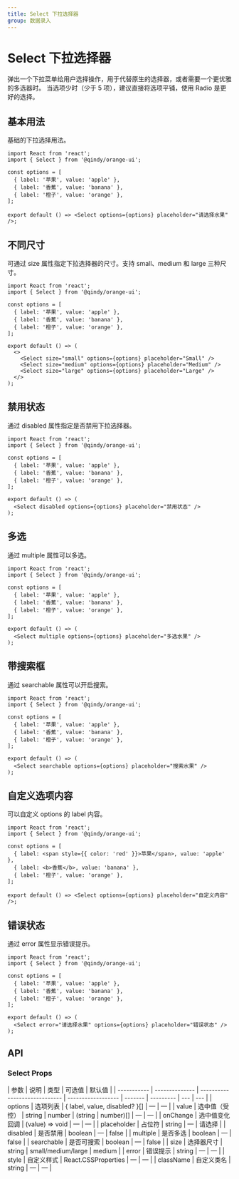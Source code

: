 ```yaml
---
title: Select 下拉选择器
group: 数据录入
---
```


# Select 下拉选择器

弹出一个下拉菜单给用户选择操作，用于代替原生的选择器，或者需要一个更优雅的多选器时。
当选项少时（少于 5 项），建议直接将选项平铺，使用 Radio 是更好的选择。

## 基本用法

基础的下拉选择用法。

```tsx
import React from 'react';
import { Select } from '@qindy/orange-ui';

const options = [
  { label: '苹果', value: 'apple' },
  { label: '香蕉', value: 'banana' },
  { label: '橙子', value: 'orange' },
];

export default () => <Select options={options} placeholder="请选择水果" />;
```

## 不同尺寸

可通过 size 属性指定下拉选择器的尺寸。支持 small、medium 和 large 三种尺寸。

```tsx
import React from 'react';
import { Select } from '@qindy/orange-ui';

const options = [
  { label: '苹果', value: 'apple' },
  { label: '香蕉', value: 'banana' },
  { label: '橙子', value: 'orange' },
];

export default () => (
  <>
    <Select size="small" options={options} placeholder="Small" />
    <Select size="medium" options={options} placeholder="Medium" />
    <Select size="large" options={options} placeholder="Large" />
  </>
);
```

## 禁用状态

通过 disabled 属性指定是否禁用下拉选择器。

```tsx
import React from 'react';
import { Select } from '@qindy/orange-ui';

const options = [
  { label: '苹果', value: 'apple' },
  { label: '香蕉', value: 'banana' },
  { label: '橙子', value: 'orange' },
];

export default () => (
  <Select disabled options={options} placeholder="禁用状态" />
);
```

## 多选

通过 multiple 属性可以多选。

```tsx
import React from 'react';
import { Select } from '@qindy/orange-ui';

const options = [
  { label: '苹果', value: 'apple' },
  { label: '香蕉', value: 'banana' },
  { label: '橙子', value: 'orange' },
];

export default () => (
  <Select multiple options={options} placeholder="多选水果" />
);
```

## 带搜索框

通过 searchable 属性可以开启搜索。

```tsx
import React from 'react';
import { Select } from '@qindy/orange-ui';

const options = [
  { label: '苹果', value: 'apple' },
  { label: '香蕉', value: 'banana' },
  { label: '橙子', value: 'orange' },
];

export default () => (
  <Select searchable options={options} placeholder="搜索水果" />
);
```

## 自定义选项内容

可以自定义 options 的 label 内容。

```tsx
import React from 'react';
import { Select } from '@qindy/orange-ui';

const options = [
  { label: <span style={{ color: 'red' }}>苹果</span>, value: 'apple' },
  { label: <b>香蕉</b>, value: 'banana' },
  { label: '橙子', value: 'orange' },
];

export default () => <Select options={options} placeholder="自定义内容" />;
```

## 错误状态

通过 error 属性显示错误提示。

```tsx
import React from 'react';
import { Select } from '@qindy/orange-ui';

const options = [
  { label: '苹果', value: 'apple' },
  { label: '香蕉', value: 'banana' },
  { label: '橙子', value: 'orange' },
];

export default () => (
  <Select error="请选择水果" options={options} placeholder="错误状态" />
);
```

## API

### Select Props

| 参数        | 说明           | 类型                          | 可选值             | 默认值  |
| ----------- | -------------- | ----------------------------- | ------------------ | ------- | --------- | --- | --- |
| options     | 选项列表       | { label, value, disabled? }[] | —                  | —       |
| value       | 选中值（受控） | string                        | number             | (string | number)[] | —   | —   |
| onChange    | 选中值变化回调 | (value) => void               | —                  | —       |
| placeholder | 占位符         | string                        | —                  | 请选择  |
| disabled    | 是否禁用       | boolean                       | —                  | false   |
| multiple    | 是否多选       | boolean                       | —                  | false   |
| searchable  | 是否可搜索     | boolean                       | —                  | false   |
| size        | 选择器尺寸     | string                        | small/medium/large | medium  |
| error       | 错误提示       | string                        | —                  | —       |
| style       | 自定义样式     | React.CSSProperties           | —                  | —       |
| className   | 自定义类名     | string                        | —                  | —       |
